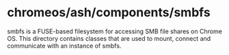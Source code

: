 # chromeos/ash/components/smbfs

smbfs is a FUSE-based filesystem for accessing SMB file shares on Chrome OS.
This directory contains classes that are used to mount, connect and communicate
with an instance of smbfs.
